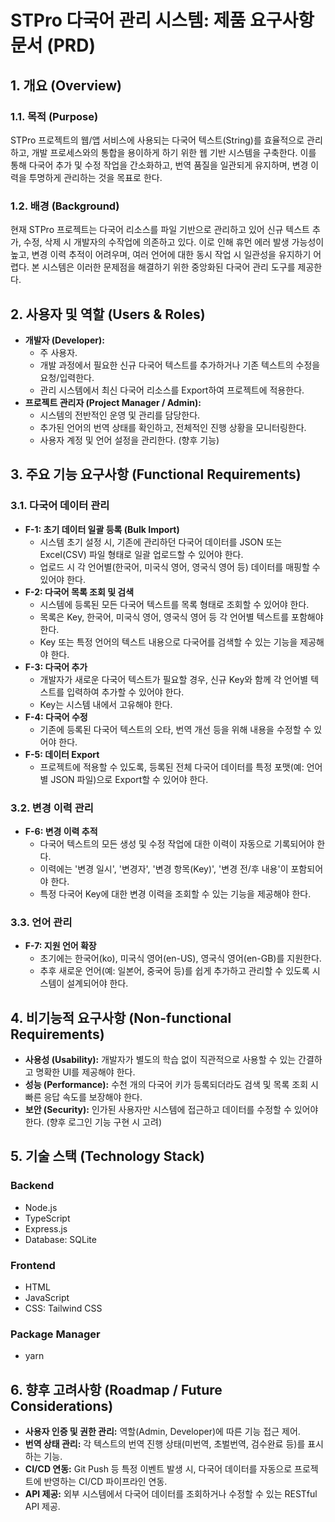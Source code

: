 # STPro 다국어 관리 시스템: 제품 요구사항 문서 (PRD)

## 1. 개요 (Overview)

### 1.1. 목적 (Purpose)
STPro 프로젝트의 웹/앱 서비스에 사용되는 다국어 텍스트(String)를 효율적으로 관리하고, 개발 프로세스와의 통합을 용이하게 하기 위한 웹 기반 시스템을 구축한다. 이를 통해 다국어 추가 및 수정 작업을 간소화하고, 번역 품질을 일관되게 유지하며, 변경 이력을 투명하게 관리하는 것을 목표로 한다.

### 1.2. 배경 (Background)
현재 STPro 프로젝트는 다국어 리소스를 파일 기반으로 관리하고 있어 신규 텍스트 추가, 수정, 삭제 시 개발자의 수작업에 의존하고 있다. 이로 인해 휴먼 에러 발생 가능성이 높고, 변경 이력 추적이 어려우며, 여러 언어에 대한 동시 작업 시 일관성을 유지하기 어렵다. 본 시스템은 이러한 문제점을 해결하기 위한 중앙화된 다국어 관리 도구를 제공한다.

## 2. 사용자 및 역할 (Users & Roles)

- **개발자 (Developer):**
    - 주 사용자.
    - 개발 과정에서 필요한 신규 다국어 텍스트를 추가하거나 기존 텍스트의 수정을 요청/입력한다.
    - 관리 시스템에서 최신 다국어 리소스를 Export하여 프로젝트에 적용한다.
- **프로젝트 관리자 (Project Manager / Admin):**
    - 시스템의 전반적인 운영 및 관리를 담당한다.
    - 추가된 언어의 번역 상태를 확인하고, 전체적인 진행 상황을 모니터링한다.
    - 사용자 계정 및 언어 설정을 관리한다. (향후 기능)

## 3. 주요 기능 요구사항 (Functional Requirements)

### 3.1. 다국어 데이터 관리
- **F-1: 초기 데이터 일괄 등록 (Bulk Import)**
    - 시스템 초기 설정 시, 기존에 관리하던 다국어 데이터를 JSON 또는 Excel(CSV) 파일 형태로 일괄 업로드할 수 있어야 한다.
    - 업로드 시 각 언어별(한국어, 미국식 영어, 영국식 영어 등) 데이터를 매핑할 수 있어야 한다.
- **F-2: 다국어 목록 조회 및 검색**
    - 시스템에 등록된 모든 다국어 텍스트를 목록 형태로 조회할 수 있어야 한다.
    - 목록은 Key, 한국어, 미국식 영어, 영국식 영어 등 각 언어별 텍스트를 포함해야 한다.
    - Key 또는 특정 언어의 텍스트 내용으로 다국어를 검색할 수 있는 기능을 제공해야 한다.
- **F-3: 다국어 추가**
    - 개발자가 새로운 다국어 텍스트가 필요할 경우, 신규 Key와 함께 각 언어별 텍스트를 입력하여 추가할 수 있어야 한다.
    - Key는 시스템 내에서 고유해야 한다.
- **F-4: 다국어 수정**
    - 기존에 등록된 다국어 텍스트의 오타, 번역 개선 등을 위해 내용을 수정할 수 있어야 한다.
- **F-5: 데이터 Export**
    - 프로젝트에 적용할 수 있도록, 등록된 전체 다국어 데이터를 특정 포맷(예: 언어별 JSON 파일)으로 Export할 수 있어야 한다.

### 3.2. 변경 이력 관리
- **F-6: 변경 이력 추적**
    - 다국어 텍스트의 모든 생성 및 수정 작업에 대한 이력이 자동으로 기록되어야 한다.
    - 이력에는 '변경 일시', '변경자', '변경 항목(Key)', '변경 전/후 내용'이 포함되어야 한다.
    - 특정 다국어 Key에 대한 변경 이력을 조회할 수 있는 기능을 제공해야 한다.

### 3.3. 언어 관리
- **F-7: 지원 언어 확장**
    - 초기에는 한국어(ko), 미국식 영어(en-US), 영국식 영어(en-GB)를 지원한다.
    - 추후 새로운 언어(예: 일본어, 중국어 등)를 쉽게 추가하고 관리할 수 있도록 시스템이 설계되어야 한다.

## 4. 비기능적 요구사항 (Non-functional Requirements)

- **사용성 (Usability):** 개발자가 별도의 학습 없이 직관적으로 사용할 수 있는 간결하고 명확한 UI를 제공해야 한다.
- **성능 (Performance):** 수천 개의 다국어 키가 등록되더라도 검색 및 목록 조회 시 빠른 응답 속도를 보장해야 한다.
- **보안 (Security):** 인가된 사용자만 시스템에 접근하고 데이터를 수정할 수 있어야 한다. (향후 로그인 기능 구현 시 고려)

## 5. 기술 스택 (Technology Stack)

### Backend
-   Node.js
-   TypeScript
-   Express.js
-   Database: SQLite

### Frontend
-   HTML
-   JavaScript
-   CSS: Tailwind CSS

### Package Manager
-   yarn

## 6. 향후 고려사항 (Roadmap / Future Considerations)

-   **사용자 인증 및 권한 관리:** 역할(Admin, Developer)에 따른 기능 접근 제어.
-   **번역 상태 관리:** 각 텍스트의 번역 진행 상태(미번역, 초벌번역, 검수완료 등)를 표시하는 기능.
-   **CI/CD 연동:** Git Push 등 특정 이벤트 발생 시, 다국어 데이터를 자동으로 프로젝트에 반영하는 CI/CD 파이프라인 연동.
-   **API 제공:** 외부 시스템에서 다국어 데이터를 조회하거나 수정할 수 있는 RESTful API 제공.
